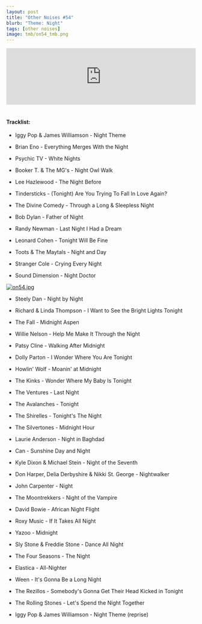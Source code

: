 ```yaml
---
layout: post
title: "Other Noises #54"
blurb: "Theme: Night"
tags: [other noises]
image: tmb/on54_tmb.png
---
```


<iframe scrolling="no" id="hearthis_at_track_3973774" width="100%" height="150" src="https://hearthis.at/embed/3973774/transparent_black/?hcolor=&color=&style=2&block_size=2&block_space=1&background=1&waveform=0&cover=0&autoplay=0&css=" frameborder="0" allowtransparency allow="autoplay"><p>Listen to <a href="https://hearthis.at/zerocc/other-noises-54-71119-night/" target="_blank">Other Noises #54 (7/11/19) - NIGHT</a> <span>by</span><a href="https://hearthis.at/zerocc/" target="_blank" >Zero</a> <span>on</span> <a href="https://hearthis.at/" target="_blank">hearthis.at</a></p></iframe>
&nbsp;

#### Tracklist:

- Iggy Pop & James Williamson - Night Theme

- Brian Eno - Everything Merges With the Night
- Psychic TV - White Nights
- Booker T. & The MG's - Night Owl Walk

- Lee Hazlewood - The Night Before
- Tindersticks - (Tonight) Are You Trying To Fall In Love Again?
- The Divine Comedy - Through a Long & Sleepless Night

- Bob Dylan - Father of Night
- Randy Newman - Last Night I Had a Dream
- Leonard Cohen - Tonight Will Be Fine

- Toots & The Maytals - Night and Day
- Stranger Cole - Crying Every Night
- Sound Dimension - Night Doctor

[![on54.jpg](https://i.postimg.cc/rydMZ9DZ/on54.jpg)](https://postimg.cc/K4y6RBrt)

- Steely Dan - Night by Night
- Richard & Linda Thompson - I Want to See the Bright Lights Tonight
- The Fall - Midnight Aspen

- Willie Nelson - Help Me Make It Through the Night
- Patsy Cline - Walking After Midnight
- Dolly Parton - I Wonder Where You Are Tonight

- Howlin' Wolf - Moanin' at Midnight
- The Kinks - Wonder Where My Baby Is Tonight
- The Ventures - Last Night

- The Avalanches - Tonight
- The Shirelles - Tonight's The Night
- The Silvertones - Midnight Hour

- Laurie Anderson - Night in Baghdad
- Can - Sunshine Day and Night
- Kyle Dixon & Michael Stein - Night of the Seventh
- Don Harper, Delia Derbyshire & Nikki St. George - Nightwalker
- John Carpenter - Night

- The Moontrekkers - Night of the Vampire
- David Bowie - African Night Flight
- Roxy Music - If It Takes All Night

- Yazoo - Midnight
- Sly Stone & Freddie Stone - Dance All Night
- The Four Seasons - The Night

- Elastica - All-Nighter
- Ween - It's Gonna Be a Long Night
- The Rezillos - Somebody's Gonna Get Their Head Kicked in Tonight
- The Rolling Stones - Let's Spend the Night Together

- Iggy Pop & James Williamson - Night Theme (reprise)
